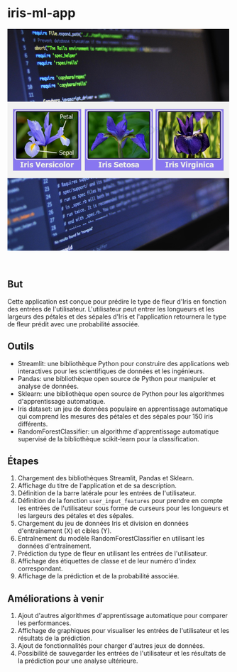 # iris-ml-app

![Alt text](/iris_img.png)

<br>

## But

Cette application est conçue pour prédire le type de fleur d'Iris en fonction des entrées de l'utilisateur. L'utilisateur peut entrer les longueurs et les largeurs des pétales et des sépales d'Iris et l'application retournera le type de fleur prédit avec une probabilité associée.

## Outils

- Streamlit: une bibliothèque Python pour construire des applications web interactives pour les scientifiques de données et les ingénieurs.
- Pandas: une bibliothèque open source de Python pour manipuler et analyse de données.
- Sklearn: une bibliothèque open source de Python pour les algorithmes d'apprentissage automatique.
- Iris dataset: un jeu de données populaire en apprentissage automatique qui comprend les mesures des pétales et des sépales pour 150 iris différents.
- RandomForestClassifier: un algorithme d'apprentissage automatique supervisé de la bibliothèque scikit-learn pour la classification.

## Étapes

1. Chargement des bibliothèques Streamlit, Pandas et Sklearn.
2. Affichage du titre de l'application et de sa description.
3. Définition de la barre latérale pour les entrées de l'utilisateur.
4. Définition de la fonction `user_input_features` pour prendre en compte les entrées de l'utilisateur sous forme de curseurs pour les longueurs et les largeurs des pétales et des sépales.
5. Chargement du jeu de données Iris et division en données d'entraînement (X) et cibles (Y).
6. Entraînement du modèle RandomForestClassifier en utilisant les données d'entraînement.
7. Prédiction du type de fleur en utilisant les entrées de l'utilisateur.
8. Affichage des étiquettes de classe et de leur numéro d'index correspondant.
9. Affichage de la prédiction et de la probabilité associée.

## Améliorations à venir

1. Ajout d'autres algorithmes d'apprentissage automatique pour comparer les performances.
2. Affichage de graphiques pour visualiser les entrées de l'utilisateur et les résultats de la prédiction.
3. Ajout de fonctionnalités pour charger d'autres jeux de données.
4. Possibilité de sauvegarder les entrées de l'utilisateur et les résultats de la prédiction pour une analyse ultérieure.
